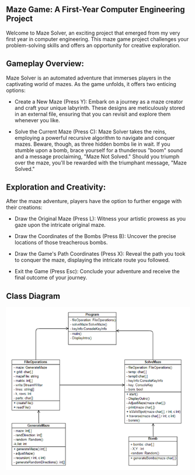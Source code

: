 ## Maze Game: A First-Year Computer Engineering Project

Welcome to Maze Solver, an exciting project that emerged from my very first year in computer engineering. This maze game project challenges your problem-solving skills and offers an opportunity for creative exploration.

## Gameplay Overview:
Maze Solver is an automated adventure that immerses players in the captivating world of mazes. As the game unfolds, it offers two enticing options:

* Create a New Maze (Press Y):
Embark on a journey as a maze creator and craft your unique labyrinth. These designs are meticulously stored in an external file, ensuring that you can revisit and explore them whenever you like.

* Solve the Current Maze (Press C):
Maze Solver takes the reins, employing a powerful recursive algorithm to navigate and conquer mazes. Beware, though, as three hidden bombs lie in wait. If you stumble upon a bomb, brace yourself for a thunderous "boom" sound and a message proclaiming, "Maze Not Solved." Should you triumph over the maze, you'll be rewarded with the triumphant message, "Maze Solved."

## Exploration and Creativity:
After the maze adventure, players have the option to further engage with their creations:

* Draw the Original Maze (Press L):
Witness your artistic prowess as you gaze upon the intricate original maze.

* Draw the Coordinates of the Bombs (Press B):
Uncover the precise locations of those treacherous bombs.

* Draw the Game's Path Coordinates (Press X):
Reveal the path you took to conquer the maze, displaying the intricate route you followed.

* Exit the Game (Press Esc):
Conclude your adventure and receive the final outcome of your journey.
## Class Diagram
<img src="Capture.PNG?raw=true"/>
